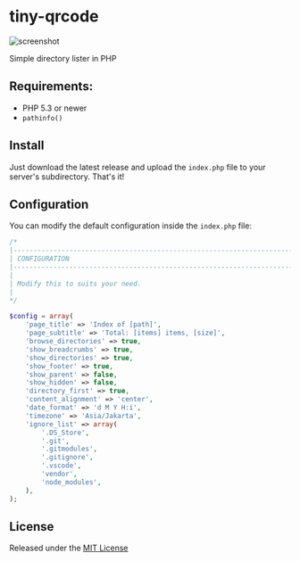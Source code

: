 # tiny-qrcode

![screenshot](https://user-images.githubusercontent.com/10582583/273416139-fa4133da-508b-48ac-9bc5-e60956371e80.png)

Simple directory lister in PHP


## Requirements:

  - PHP 5.3 or newer
  - `pathinfo()`


## Install

Just download the latest release and upload the `index.php` file to your server's subdirectory. That's it!


## Configuration

You can modify the default configuration inside the `index.php` file:

```php
/*
|--------------------------------------------------------------------------
| CONFIGURATION
|--------------------------------------------------------------------------
|
| Modify this to suits your need.
|
*/

$config = array(
    'page_title' => 'Index of [path]',
    'page_subtitle' => 'Total: [items] items, [size]',
    'browse_directories' => true,
    'show_breadcrumbs' => true,
    'show_directories' => true,
    'show_footer' => true,
    'show_parent' => false,
    'show_hidden' => false,
    'directory_first' => true,
    'content_alignment' => 'center',
    'date_format' => 'd M Y H:i',
    'timezone' => 'Asia/Jakarta',
    'ignore_list' => array(
        '.DS_Store',
        '.git',
        '.gitmodules',
        '.gitignore',
        '.vscode',
        'vendor',
        'node_modules',
    ),
);

```


## License

Released under the [MIT License](https://github.com/esyede/tiny-qrcode/LICENSE)
